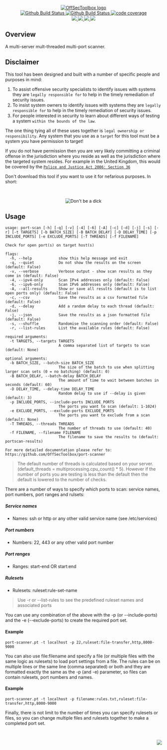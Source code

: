 <p align="center">
    <a href="https://github.com/OffSecToolbox/">
        <img src="https://cdn.wolfsoftware.com/assets/images/github/organisations/offsectoolbox/black-and-white-circle-256.png" alt="OffSecToolbox logo" />
    </a>
    <br />
    <a href="https://github.com/OffSecToolbox/port-scanner/actions/workflows/cicd-pipeline-shared.yml">
        <img src="https://img.shields.io/github/workflow/status/OffSecToolbox/port-scanner/CICD%20Pipeline%20(Shared)/master?label=shared%20pipeline&style=for-the-badge" alt="Github Build Status" />
    </a>
    <a href="https://github.com/OffSecToolbox/port-scanner/actions/workflows/cicd-pipeline-custom.yml">
        <img src="https://img.shields.io/github/workflow/status/OffSecToolbox/port-scanner/CICD%20Pipeline%20(Custom)/master?label=custom%20pipeline&style=for-the-badge" alt="Github Build Status" />
    </a>
    <a href="https://codecov.io/gh/OffSecToolbox/port-scanner">
        <img src="https://img.shields.io/codecov/c/gh/OffSecToolbox/port-scanner?label=code%20coverage&style=for-the-badge" alt="code coverage" />
    </a>
    <br />
    <a href="https://github.com/OffSecToolbox/port-scanner/blob/master/.github/CODE_OF_CONDUCT.md">
        <img src="https://img.shields.io/badge/Code%20of%20Conduct-blue?style=for-the-badge" />
    </a>
    <a href="https://github.com/OffSecToolbox/port-scanner/blob/master/.github/CONTRIBUTING.md">
        <img src="https://img.shields.io/badge/Contributing-blue?style=for-the-badge" />
    </a>
    <a href="https://github.com/OffSecToolbox/port-scanner/blob/master/.github/SECURITY.md">
        <img src="https://img.shields.io/badge/Report%20Security%20Concern-blue?style=for-the-badge" />
    </a>
    <a href="https://github.com/OffSecToolbox/port-scanner/issues">
        <img src="https://img.shields.io/badge/Get%20Support-blue?style=for-the-badge" />
    </a>
</p>

## Overview

A multi-server mult-threaded multi-port scanner.

## Disclaimer

This tool has been designed and built with a number of specific people and purposes in mind:
1. To assist offensive security specialists to identify issues with systems they are `legally responsible for` to help in the timely remediation of security issues.
2. To insist system owners to identify issues with systems they are `legally responsible for` to help in the timely remediation of security issues.
3. For people interested in security to learn about different ways of testing a system `within the bounds of the law`.

The one thing tying all of these uses together is `legal ownership or responsibility`. Any system that you use as a `target` for this tool must be a system you have permission to target!

If you do not have permission then you are very likely committing a criminal offense in the jurisdiction where you reside as well as the jurisdiction where the targeted system resides. For example in the United Kingdom, this would be covered by the [`Police and Justice Act 2006: Section 36`](https://www.legislation.gov.uk/ukpga/2006/48/part/5/crossheading/computer-misuse)

Don't download this tool if you want to use it for nefarious purposes. In short:

<br />
<p align="center"><img src="https://cdn.wolfsoftware.com/assets/images/misc/dbad.png" alt="Don't be a dick" /></p>

## Usage

```text
usage: port-scan [-h] [-q] [-v] [-4] [-6] [-A] [-c] [-d] [-j] [-s] [-r] [-t TARGETS] [-b BATCH_SIZE] [-B BATCH_DELAY] [-D DELAY_TIME] [-p INCLUDE_PORTS] [-e EXCLUDE_PORTS] [-T THREADS] [-f FILENAME]

Check for open port(s) on target host(s)

flags:
  -h, --help            show this help message and exit
  -q, --quiet           Do not show the results on the screen (default: False)
  -v, --verbose         Verbose output - show scan results as they come in (default: False)
  -4, --ipv4-only       Scan IPv4 addresses only (default: False)
  -6, --ipv6-only       Scan IPv6 addresses only (default: False)
  -A, --all-results     Show or save all results (default is to list open ports only) (default: False)
  -c, --csv             Save the results as a csv formatted file (default: False)
  -d, --delay           Add a random delay to each thread (default: False)
  -j, --json            Save the results as a json formatted file (default: False)
  -s, --shuffle         Randomise the scanning order (default: False)
  -r, --list-rules      List the available rules (default: False)

required arguments:
  -t TARGETS, --targets TARGETS
                        A comma separated list of targets to scan (default: None)

optional arguments:
  -b BATCH_SIZE, --batch-size BATCH_SIZE
                        The size of the batch to use when splitting larger scan sets (0 = no batching) (default: 0)
  -B BATCH_DELAY, --batch-delay BATCH_DELAY
                        The amount of time to wait between batches in seconds (default: 60)
  -D DELAY_TIME, --delay-time DELAY_TIME
                        Random delay to use if --delay is given (default: 3)
  -p INCLUDE_PORTS, --include-ports INCLUDE_PORTS
                        The ports you want to scan (default: 1-1024)
  -e EXCLUDE_PORTS, --exclude-ports EXCLUDE_PORTS
                        The ports you want to exclude from a scan (default: None)
  -T THREADS, --threads THREADS
                        The number of threads to use (default: 40)
  -f FILENAME, --filename FILENAME
                        The filename to save the results to (default: portscan-results)

For more detailed documentation please refer to: https://github.com/OffSecToolbox/port-scanner
```
> The default number of threads is calculated based on your server. (default_threads = multiprocessing.cpu_count() * 5). However if the number of ports you are testing is less than the default then the default is lowered to the number of checks.

There are a number of ways to specify which ports to scan: service names, port numbers, port ranges and rulsets:

##### Service names
* Names: ssh or http or any other valid service name (see /etc/services)

##### Port numbers
* Numbers: 22, 443 or any other valid port number

##### Port ranges
* Ranges: start-end OR start:end

##### Rulesets
* Rulesets: ruleset:rule-set-name 
> Use -r or --list-rules to see the predefined ruleset names and associated ports

You can use any combination of the above with the -p (or --include-ports) and the -e (--exclude-ports) to create the required port set.

#### Example
```text
port-scanner.pt -t localhost -p 22,ruleset:file-transfer,http,8000-9000
```

You can also use file:filename and specify a file (or multiple files with the same logic as rulesets) to load port settings from a file. The rules can be on multiple lines or the same line (comma separated) or both and they are formatted exactly the same as the -p (and -e) parameter, so files can contain rulesets, port numbers and names.

#### Example
```text
port-scanner.pt -t localhost -p filename:rules.txt,ruleset:file-transfer,http,8000-9000
```

Finally, there is not limit to the number of times you can specify rulesets or files, so you can change multiple files and rulesets together to make a completed port set. 

<br />
<p align="right"><a href="https://wolfsoftware.com/"><img src="https://img.shields.io/badge/Created%20by%20Wolf%20Software-blue?style=for-the-badge" /></a></p>
